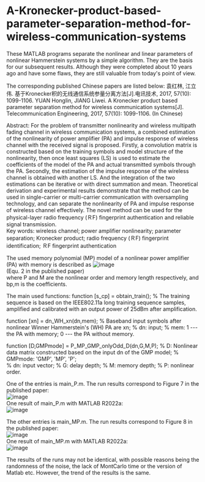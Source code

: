 # A-Kronecker-product-based-parameter-separation-method-for-wireless-communication-systems

These MATLAB programs separate the nonlinear and linear parameters of nonlinear Hammerstein systems by a simple algorithm. They are the basis for our subsequent results. Although they were completed about 10 years ago and have some flaws, they are still valuable from today's point of view. 

The corresponding published Chinese papers are listed below: 
袁红林, 江立伟. 基于Kronecker积的无线通信系统参量分离方法[J].电讯技术, 2017, 57(10): 1099-1106. 
YUAN Honglin, JIANG Liwei. A Kronecker product based parameter separation method for wireless communication systems[J]. Telecommunication Engineering, 2017, 57(10): 1099-1106. (In Chinese) 

Abstract: For the problem of transmitter nonlinearity and wireless multipath fading channel in wireless communication systems, a combined estimation of the nonlinearity of power amplifier (PA) and impulse response of wireless channel with the received signal is proposed. Firstly, a convolution matrix is constructed based on the training symbols and model structure of the nonlinearity, then once least squares (LS) is used to estimate the coefficients of the model of the PA and actual transmitted symbols through the PA. Secondly, the estimation of the impulse response of the wireless channel is obtained with another LS. And the integration of the two estimations can be iterative or with direct summation and mean. Theoretical derivation and experimental results demonstrate that the method can be used in single-carrier or multi-carrier communication with oversampling technology, and can separate the nonlinearity of PA and impulse response of wireless channel effectively. The novel method can be used for the physical-layer radio frequency (ＲF) fingerprint authentication and reliable signal transmission.   
Key words: wireless channel; power amplifier nonlinearity; parameter separation; Kronecker product; radio frequency (ＲF) fingerprint identification; ＲF fingerprint authentication  

The used memory polynomial (MP) model of a nonlinear power amplifier (PA) with memory is described as
![image](https://github.com/user-attachments/assets/8df76466-2483-48fb-ba2b-ff53b1d5e586)  
(Equ. 2 in the published paper)  
where P and M are the nonlinear order and memory length respectively, and bp,m is the coefficients.

The main used functions:
function [s_cp] = obtain_train();
% The training sequence is based on the IEEE802.11a long training sequence samples, amplified and calibrated with an output power of 25dBm after amplification.

function [xn] = dn_WH_xn(dn,mem);
% Baseband input symbols after nonlinear Winner Hammerstein's (WH) PA are xn;
% dn: input;
% mem: 1 --- the PA with memory; 0 --- the PA without memory.

function [D,GMPmode] = P_MP_GMP_onlyOdd_D(dn,G,M,P);
% D: Nonlinear data matrix constructed based on the input dn of the GMP model;
% GMPmode: 'GMP', 'MP', 'P';  
% dn: input vector;
% G: delay depth; 
% M: memory depth; 
% P: nonlinear order. 

One of the entries is main_P.m. The run results correspond to Figure 7 in the published paper:  
![image](https://github.com/user-attachments/assets/096072f4-e6ac-4781-a4b5-f70e281afe7c)  
One result of main_P.m with MATLAB R2022a:  
![image](https://github.com/user-attachments/assets/9b78ba89-72a9-4a5c-a073-55b68104d7fa)  

The other entries is main_MP.m. The run results correspond to Figure 8 in the published paper:  
![image](https://github.com/user-attachments/assets/4e8c03a1-7308-4f80-bdc0-d9508f7475fa)  
One result of main_MP.m with MATLAB R2022a:  
![image](https://github.com/user-attachments/assets/3fa43b23-dafc-4bc9-a256-db38c15464a1)  


The results of the runs may not be identical, with possible reasons being the randomness of the noise, the lack of MontCarlo time or the version of Matlab etc. However, the trend of the results is the same.
